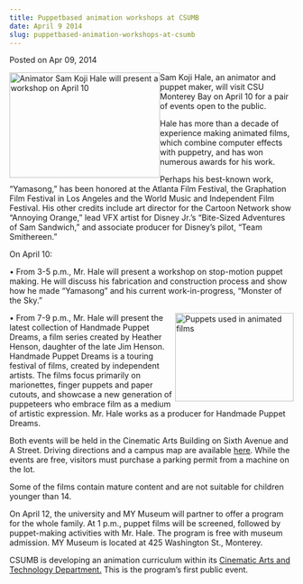 ```yaml
---
title: Puppetbased animation workshops at CSUMB
date: April 9 2014
slug: puppetbased-animation-workshops-at-csumb
---
```


  



<span class="date">Posted on Apr 09, 2014    </span>
<p><img alt="Animator Sam Koji Hale will present a workshop on April 10" src="https://news.csumb.edu/sites/default/files/65/attachments/news/images/sam_1_for_web.jpg" style="width:267px; height:187px; float:left">Sam Koji Hale, an
animator and puppet maker, will visit CSU Monterey Bay on April 10
for a pair of events open to the public.</img></p>
<p>Hale has more than a decade of experience making animated films,
which combine computer effects with puppetry, and has won numerous
awards for his work.</p>
<p>Perhaps his best-known work, &#x201C;Yamasong,&#x201D; has been honored at the
Atlanta Film Festival, the Graphation Film Festival in Los Angeles
and the World Music and Independent Film Festival. His other
credits include art director for the Cartoon Network show &#x201C;Annoying
Orange,&#x201D; lead VFX artist for Disney Jr.&#x2019;s &#x201C;Bite-Sized Adventures of
Sam Sandwich,&#x201D; and associate producer for Disney&#x2019;s pilot, &#x201C;Team
Smithereen.&#x201D;</p>
<p>On April 10:</p>
<p>&#x2022; From 3-5 p.m., Mr. Hale will present a workshop on stop-motion
puppet making. He will discuss his fabrication and construction
process and show how he made &#x201C;Yamasong&#x201D; and his current
work-in-progress, &#x201C;Monster of the Sky.&#x201D;</p>
<p><img alt="Puppets used in animated films" src="https://news.csumb.edu/sites/default/files/65/attachments/news/images/sam_2_for_web.jpg" style="width:210px; height:157px; float:right">&#x2022; From 7-9 p.m.,
Mr. Hale will present the latest collection of Handmade Puppet
Dreams, a film series created by Heather Henson, daughter of the
late Jim Henson. Handmade Puppet Dreams is a touring festival of
films, created by independent artists. The films focus primarily on
marionettes, finger puppets and paper cutouts, and showcase a new
generation of puppeteers who embrace film as a medium of artistic
expression. Mr. Hale works as a producer for Handmade Puppet
Dreams.</img></p>
<p>Both events will be held in the Cinematic Arts Building on Sixth
Avenue and A Street. Driving directions and a campus map are
available <a href="https://csumb.edu/maps" rel="nofollow">here</a>.
While the events are free, visitors must purchase a parking permit
from a machine on the lot.</p>
<p>Some of the films contain mature content and are not suitable
for children younger than 14.</p>
<p>On April 12, the university and MY Museum will partner to offer
a program for the whole family. At 1 p.m., puppet films will be
screened, followed by puppet-making activities with Mr. Hale. The
program is free with museum admission. MY Museum is located at 425
Washington St., Monterey.</p>
<p>CSUMB is developing an animation curriculum within its <a href="https://csumb.edu/tat" rel="nofollow">Cinematic Arts and Technology
Department.</a> This is the program&#x2019;s first public event.<br>
&#xA0;</br></p>





```
